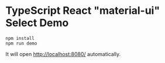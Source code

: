TypeScript React "material-ui" Select Demo
===================================

```
npm install
npm run demo
```

It will open <http://localhost:8080/> automatically.

